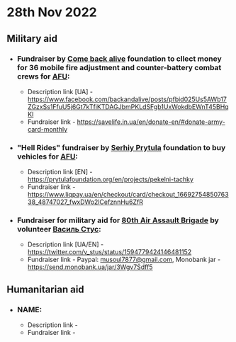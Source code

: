 # 28th Nov 2022

## Military aid
- ### Fundraiser by [Come back alive](https://savelife.in.ua/en) foundation to cllect money for 36 **mobile fire adjustment and counter-battery combat crews** for [AFU](https://en.wikipedia.org/wiki/Armed_Forces_of_Ukraine):
  * Description link [UA] - https://www.facebook.com/backandalive/posts/pfbid025Us5AWb17ZGzxSs1FfuU5j6Gt7kTfiKTDAGJbmPKLdSFgb1UxWokdbEWnT45BHqKl
  * Fundraiser link - https://savelife.in.ua/en/donate-en/#donate-army-card-monthly
- ### "Hell Rides" fundraiser by [Serhiy Prytula](https://prytulafoundation.org/en) foundation to buy **vehicles for [AFU](https://en.wikipedia.org/wiki/Armed_Forces_of_Ukraine)**:
  * Description link [EN] - https://prytulafoundation.org/en/projects/pekelni-tachky
  * Fundraiser link - https://www.liqpay.ua/en/checkout/card/checkout_1669275485076338_48747027_fwxDWo2lCefznnHu6ZfR
- ### Fundraiser for military aid for [80th Air Assault Brigade](https://en.wikipedia.org/wiki/80th_Air_Assault_Brigade_(Ukraine)) by volunteer [Василь Стус](https://twitter.com/v_stus):
  * Description link [UA/EN] - https://twitter.com/v_stus/status/1594779424146481152
  * Fundraiser link - Paypal: musoul7877@gmail.com, Monobank jar - https://send.monobank.ua/jar/3Wgv7Sdff5
## Humanitarian aid
- ### NAME:
  * Description link - 
  * Fundraiser link - 
